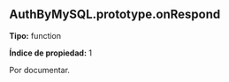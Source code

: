 ## AuthByMySQL.prototype.onRespond

**Tipo:** function

**Índice de propiedad:** 1

Por documentar.



